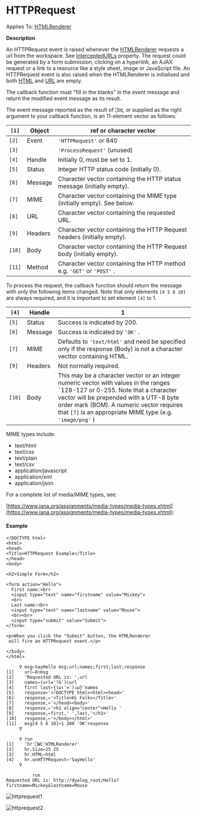 




<h1 class="heading"><span class="name">HTTPRequest</span></h1>

Applies To: [HTMLRenderer](../a-z/htmlrenderer.md)


**Description**


An HTTPRequest event is raised whenever the [HTMLRenderer](../a-z/htmlrenderer.md) requests a url from the workspace. See [InterceptedURLs](../a-z/interceptedurls.md) property. The request could be generated by a form submission, clicking on a hyperlink, an AJAX request or a link to a resource like a style sheet, image or JavaScript file. An HTTPRequest event is also raised when the HTMLRenderer is initialised and both [HTML](../a-z/html.md) and [URL](../a-z/url.md) are empty.



The callback function must  "fill in the blanks" in the event message and return the modified event message as its result.



The event message reported as the result of `⎕DQ`, or supplied as the right argument to your callback function, is an 11-element vector as follows:


| `[1]` | Object | ref or character vector |
| --- | --- | ---  |
| `[2]` | Event | `'HTTPRequest'` or 840 |
| `[3]` |  | `'ProcessRequest'` (unused) |
| `[4]` | Handle | Initially 0, must be set to 1. |
| `[5]` | Status | Integer HTTP status code (initially 0). |
| `[6]` | Message | Character vector containing the HTTP status message (initially empty). |
| `[7]` | MIME | Character vector containing the MIME type (initially empty). See below. |
| `[8]` | URL | Character vector containing the requested URL. |
| `[9]` | Headers | Character vector containing the HTTP Request headers (initially empty). |
| `[10]` | Body | Character vector containing the HTTP Request body (initially empty). |
| `[11]` | Method | Character vector containing the HTTP method e.g. `'GET'` or `'POST'` . |




To process the request, the callback function should return the message with only the following items changed. Note that only elements `[4 5 6 10]` are always required, and it is important to set element `[4]` to 1.


| `[4]` | Handle | 1 |
| --- | --- | ---  |
| `[5]` | Status | Success is indicated by 200. |
| `[6]` | Message | Success is indicated by `'OK'` . |
| `[7]` | MIME | Defaults to `'text/html'` and need be specified only if the  response (Body) is not a character vecttor containing HTML. |
| `[9]` | Headers | Not normally required. |
| `[10]` | Body | This may be a character vector  or an integer numeric vector with values in the ranges ¯128-127 or 0-255. Note that a character vector will be prepended with a UTF-8 byte order mark (BOM). A numeric vector requires that `[7]` is an appropriate MIME type (e.g. `'image/png'` ) |




MIME types include:

- text/html
- text/css
- text/plain
- text/csv
- application/javascript
- application/xml
- application/json

For a complete list of media/MIME types, see:


[https://www.iana.org/assignments/media-types/media-types.xhtml](https://www.iana.org/assignments/media-types/media-types.xhtml):


#### Example
```apl
<!DOCTYPE html>
<html>
<head>
<Title>HTTPRequest Example</Title>
</head>
<body>

<h2>Simple Form</h2>

<form action="Hello">
  First name:<br>
  <input type="text" name="firstname" value="Mickey">
  <br>
  Last name:<br>
  <input type="text" name="lastname" value="Mouse">
  <br><br>
  <input type="submit" value="Submit">
</form>

<p>When you click the "Submit" button, the HTMLRenderer
 will fire an HTTPRequest event.</p>

</body>
</html>

```
```apl
     ∇ msg←SayHello msg;url;names;first;last;response
[1]    url←8⊃msg
[2]    'Requested URL is: ',url
[3]    names←(url∊'?&')⊂url
[4]    first last←{(⍵⍳'=')↓⍵}¨names
[5]    response←'<!DOCTYPE html><html><head>'
[6]    response,←'<Title>Hi Folks</Title>'
[7]    response,←'</head><body>'
[8]    response,←'<h1 align="center">Hello '
[9]    response,←first,' ',last,'</h1>'
[10]   response,←'</body></html>'
[11]   msg[4 5 6 10]←1 200 'OK'response
     ∇

```
```apl
     ∇ run
[1]    'hr'⎕WC'HTMLRenderer'
[2]    hr.Size←25 25
[3]    hr.HTML←html
[4]    hr.onHTTPRequest←'SayHello'
     ∇

```
```apl
          run
Requested URL is: http://dyalog_root/Hello?firstname=Mickey&lastname=Mouse

```


![httprequest1](../img/httprequest1.png)


![httprequest2](../img/httprequest2.png)


